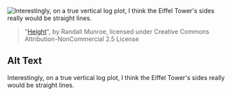 ![Interestingly, on a true vertical log plot, I think the Eiffel Tower's sides really would be straight lines.](https://imgs.xkcd.com/comics/height.png)
> "[Height](https://xkcd.com/482/)", by Randall Munroe, licensed under Creative Commons Attribution-NonCommercial 2.5 License

## Alt Text
Interestingly, on a true vertical log plot, I think the Eiffel Tower's sides really would be straight lines.
